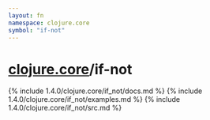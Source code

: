 ```yaml
---
layout: fn
namespace: clojure.core
symbol: "if-not"
---
```


# [clojure.core](../)/if-not

{% include 1.4.0/clojure.core/if_not/docs.md %}
{% include 1.4.0/clojure.core/if_not/examples.md %}
{% include 1.4.0/clojure.core/if_not/src.md %}

